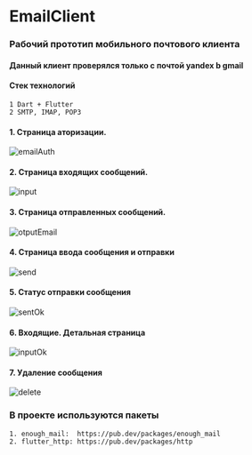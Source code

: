 
# EmailClient

### Рабочий прототип мобильного почтового клиента

#### Данный клиент проверялся только с почтой yandex b gmail

#### Стек технологий
    1 Dart + Flutter
    2 SMTP, IMAP, POP3


#### 1. Страница аторизации.

![emailAuth](https://user-images.githubusercontent.com/113469837/191842336-714edc27-1f63-4cf6-8fc5-04f77533d7d0.jpg)


#### 2. Страница входящих сообщений.

![input](https://user-images.githubusercontent.com/113469837/191843009-5a3d1db4-b44b-4744-96ab-45dd2b4a8156.jpg)


#### 3. Страница отправленных сообщений.

![otputEmail](https://user-images.githubusercontent.com/113469837/191843094-0eea4031-ad8d-4d16-9968-4ae29a503dbd.jpg)


#### 4. Страница ввода сообщения и отправки

![send](https://user-images.githubusercontent.com/113469837/191843190-4c94261d-b801-4eea-bd92-fdc071358c8c.jpg)


#### 5. Статус отправки сообщения

![sentOk](https://user-images.githubusercontent.com/113469837/191843316-07578d49-b040-461a-940d-c58f316e0b3d.jpg)



#### 6. Входящие. Детальная страница


![inputOk](https://user-images.githubusercontent.com/113469837/191843406-3872180d-df30-4022-9790-521a2b100b22.jpg)



#### 7. Удаление сообщения

![delete](https://user-images.githubusercontent.com/113469837/191843451-aabb6d55-3724-414a-9785-88382f4cdc98.jpg)



### В проекте используются пакеты
    1. enough_mail:  https://pub.dev/packages/enough_mail
    2. flutter_http: https://pub.dev/packages/http

